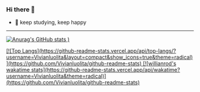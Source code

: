 ### Hi there 👋
- 🌱 keep studying, keep happy
---

[![Anurag's GitHub stats](https://github-readme-stats.vercel.app/api?username=Vivianluolita&show_icons=true&theme=radical&repo=github-readme-stats)
)](https://github.com/Vivianluolita/github-readme-stats)





<a href="https://github.com/anuraghazra/github-readme-stats">
 [![Top Langs](https://github-readme-stats.vercel.app/api/top-langs/?username=Vivianluolita&layout=compact&show_icons=true&theme=radical)](https://github.com/Vivianluolita/github-readme-stats)
</a>
<a href="https://github.com/anuraghazra/convoychat">
  [![willianrod's wakatime stats](https://github-readme-stats.vercel.app/api/wakatime?username=Vivianluolita&theme=radical)](https://github.com/Vivianluolita/github-readme-stats)
</a>
<!--
**Vivianluolita/Vivianluolita** is a ✨ _special_ ✨ repository because its `README.md` (this file) appears on your GitHub profile.

Here are some ideas to get you started:

- 🔭 I’m currently working on ...
- 🌱 I’m currently learning ...
- 👯 I’m looking to collaborate on ...
- 🤔 I’m looking for help with ...
- 💬 Ask me about ...
- 📫 How to reach me: ...
- 😄 Pronouns: ...
- ⚡ Fun fact: ...
-->
